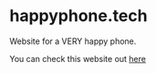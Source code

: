 # happyphone.tech
Website for a VERY happy phone.

You can check this website out [here](https://happyphone.tech)
